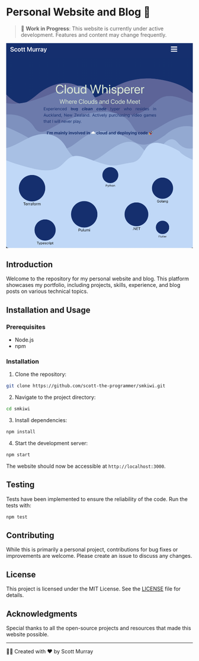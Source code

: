 # Personal Website and Blog 🚀

> 🚧 **Work in Progress**: This website is currently under active development. Features and content may change frequently.

![Banner](./readme/banner.png)

## Introduction

Welcome to the repository for my personal website and blog. This platform showcases my portfolio, including projects, skills, experience, and blog posts on various technical topics.

## Installation and Usage

### Prerequisites

- Node.js
- npm

### Installation

1. Clone the repository:

```bash
git clone https://github.com/scott-the-programmer/smkiwi.git
```

2. Navigate to the project directory:

```bash
cd smkiwi
```

3. Install dependencies:

```bash
npm install
```

4. Start the development server:

```bash
npm start
```

The website should now be accessible at `http://localhost:3000`.

## Testing

Tests have been implemented to ensure the reliability of the code. Run the tests with:

```bash
npm test
```

## Contributing

While this is primarily a personal project, contributions for bug fixes or improvements are welcome. Please create an issue to discuss any changes.

## License

This project is licensed under the MIT License. See the [LICENSE](LICENSE) file for details.

## Acknowledgments

Special thanks to all the open-source projects and resources that made this website possible.

---

👨‍💻 Created with ❤️ by Scott Murray
